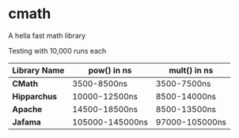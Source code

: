 # cmath
 A hella fast math library

 Testing with 10,000 runs each
 
 **Library Name** | **pow()** in ns | **mult()** in ns
 ------------ | ------------- | -------------
**CMath** | 3500-8500ns | 3500-7500ns
 **Hipparchus** | 10000-12500ns | 8500-14000ns
 **Apache** | 14500-18500ns | 8500-13500ns
 **Jafama** | 105000-145000ns | 97000-105000ns
 
